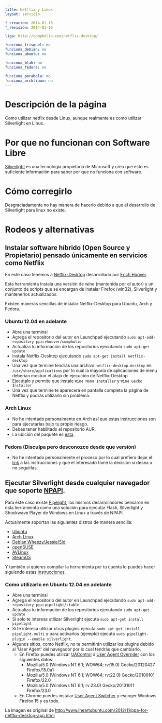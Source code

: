 ```yaml
---
title: Netflix y Linux
layout: servicio

f_creacion: 2014-01-10
f_revision: 2014-01-10

liga: http://compholio.com/netflix-desktop/

funciona_trisquel: no
funciona_debian: no
funciona_ubuntu: no

funciona_blah: no
funciona_fedora: no

funciona_parabola: no
funciona_archlinux: no
---
```


# Descripción de la página

Como utilizar netflix desde Linux, aunque realmente es como utilizar Silverlight en Linux.

# Por que no funcionan con Software Libre

[Silverlight](http://www.microsoft.com/silverlight/) es una tecnología propietaria de Microsoft y creo que esto es suficiente información para saber por que no funciona con software.

# Cómo corregirlo

Desgraciadamente no hay manera de hacerlo debido a que el desarrollo de Silverlight para linux no existe.

# Rodeos y alternativas

## Instalar software híbrido (Open Source y Propietario) pensado únicamente en servicios como Netflix

En este caso tenemos a [Netflix-Desktop](http://www.webupd8.org/2012/11/how-to-use-netflix-in-ubuntu-through.html) desarrollado por [Erich Hoover](https://plus.google.com/+ErichHoover).

Esta herramienta Instala una versión de wine (mantenida por el autor) y un conjunto de scripts que se encargan de instalar Firefox (win32), Silverlight y mantenerlos actualizados.

Existen maneras sencillas de instalar Netflix-Desktop para Ubuntu, Arch y Fedora.

### Ubuntu 12.04 en adelante

* Abre una terminal
* Agrega el repositorio del autor en Launchpad ejecutando ``sudo apt-add-repository ppa:ehoover/compholio``
* Actualiza tu información de los repositorios ejecutando ``sudo apt-get update``
* Instala Netflix-Desktop ejecutando ``sudo apt-get install netflix-desktop``
* Una vez que termine tendrás una archivo ``netflix-desktop.desktop`` en ``/usr/share/applications`` por lo cual la mayoría de aplicaciones de menu deberían mostrar el atajo de ejecución de Netflix-Desktop
* Ejecútalo y permite que instale ``Wine Mono Installer`` y ``Wine Gecko Installer``
* Una vez que termine te aparecerá en pantalla completa la página de Netflix y podrás utilizarlo sin problema.

### Arch Linux

* No he intentado personalmente en Arch así que estas instrucciones son para ejecutarlas bajo tu propio riesgo.
* Debes tener habilitado el repositorio AUR.
* La ubición del paquete es [esta](https://aur.archlinux.org/packages/netflix-desktop/).

### Fedora (Disculpa pero desconozco desde que versión)

* No he intentado personalmente el proceso por lo cual prefiero dejar el [link](http://forums.fedoraforum.org/showthread.php?t=286230) a las instrucciones y que el interesado tome la decisión si desea o no seguirlas.

## Ejecutar Silverlight desde cualquier navegador que soporte [NPAPI](http://en.wikipedia.org/wiki/NPAPI).

Para este caso existe [Pipelight](https://launchpad.net/pipelight), los mismos desarrolladores pensaron en esta herramienta como una solución para ejecutar Flash, Silverlight y Shockwave Player de Windows en Linux a través de NPAPI.

Actualmente soportan las siguientes distros de manera sencilla:

* [Ubuntu](http://fds-team.de/cms/pipelight-installation.html#section_1_1)
* [Arch Linux](http://fds-team.de/cms/pipelight-installation.html#section_1_2)
* [Debian Wheezy/Jessie/Sid](http://fds-team.de/cms/pipelight-installation.html#section_1_3)
* [openSUSE](http://fds-team.de/cms/pipelight-installation.html#section_1_4)
* [AVLinux](http://fds-team.de/cms/pipelight-installation.html#section_1_6)
* [SteamOS](http://fds-team.de/cms/pipelight-installation.html#section_1_8)

Y también si quieres compilar la herramienta por tu cuenta lo puedes hacer siguiendo estas [instrucciones](http://fds-team.de/cms/pipelight-installation.html#section_1_9).

### Como utilizarlo en Ubuntu 12.04 en adelante

* Abre una terminal
* Agrega el repositorio del autor en Launchpad ejecutando ``sudo apt-add-repository ppa:pipelight/stable``
* Actualiza tu información de los repositorios ejecutando ``sudo apt-get update``
* Si solo te interesa utilizar Silverlight ejecuta ``sudo apt-get install pipelight``
* Si te interesa utilizar otros plugins ejecuta ``sudo apt-get install pipelight-multi`` y para activarlos (ejemplo) ejecuta ``sudo pipelight-plugin --enable silverlight``.
* Algunos sitios, como Netflix, no te permitirán utilizar los plugins debido al 'User Agent' del navegador por lo cual tendrás que cambiarlo.
    * En Firefox puedes utilizar [UAControl](https://addons.mozilla.org/en-us/firefox/addon/uacontrol/) ó [User Agent Overrider](https://addons.mozilla.org/en-US/firefox/addon/user-agent-overrider/) con los siguientes datos:
        * Mozilla/5.0 (Windows NT 6.1; WOW64; rv:15.0) Gecko/20120427 Firefox/15.0a1
        * Mozilla/5.0 (Windows NT 6.1; WOW64; rv:22.0) Gecko/20100101 Firefox/22.0
        * Mozilla/5.0 (Windows NT 6.1; rv:23.0) Gecko/20131011 Firefox/23.0
    * En Chrome puedes instalar [User Agent Switcher](https://chrome.google.com/webstore/detail/user-agent-switcher-for-c/djflhoibgkdhkhhcedjiklpkjnoahfmg) y escoger Windows Firefox 15 y es todo.

La imagen es original de http://www.iheartubuntu.com/2012/11/ppa-for-netflix-desktop-app.html
